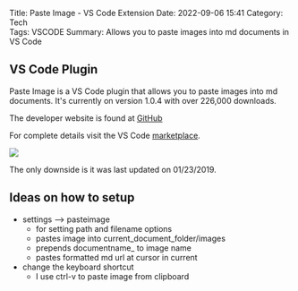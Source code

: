 Title: Paste Image - VS Code Extension
Date: 2022-09-06 15:41
Category: Tech	
Tags: VSCODE
Summary: Allows you to paste images into md documents in VS Code

## VS Code Plugin
Paste Image is a VS Code plugin that allows you to paste images into md documents. It's currently on version 1.0.4 with over 226,000 downloads.

The developer website is found at [GitHub](https://github.com/mushanshitiancai/vscode-paste-image)

For complete details visit the VS Code [marketplace](https://marketplace.visualstudio.com/items?itemName=mushan.vscode-paste-image).

![](images/Paste%20Image_2022-09-06-16-05-58.png)

The only downside is it was last updated on 01/23/2019.

## Ideas on how to setup
* settings --> pasteimage
    * for setting path and filename options
    * pastes image into current_document_folder/images
    * prepends documentname_ to image name
    * pastes formatted md url at cursor in current
* change the keyboard shortcut 
    * I use ctrl-v to paste image from clipboard
